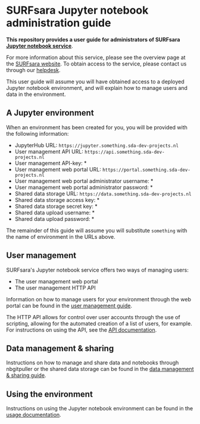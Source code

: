# SURFsara Jupyter notebook administration guide
**This repository provides a user guide for administrators of SURFsara [Jupyter notebook service](https://www.surf.nl/en/jupyter-notebook-accessible-and-interactive-data-analysis-for-research-and-education)**.

For more information about this service, please see the overview page at the [SURFsara website](https://www.surf.nl/en/jupyter-notebook-accessible-and-interactive-data-analysis-for-research-and-education). To obtain access to the service, please contact us through our [helpdesk](mailto:info@surfsara.nl).

This user guide will assume you will have obtained access to a deployed Jupyter notebook environment, and will explain how to manage users and data in the environment.

## A Jupyter environment
When an environment has been created for you, you will be provided with the following information:

* JupyterHub URL: `https://jupyter.something.sda-dev-projects.nl`
* User management API URL: `https://api.something.sda-dev-projects.nl`
* User management API-key: \*
* User management web portal URL: `https://portal.something.sda-dev-projects.nl`
* User management web portal administrator username: \*
* User management web portal administrator password: \*
* Shared data storage URL: `https://data.something.sda-dev-projects.nl`
* Shared data storage access key: \*
* Shared data storage secret key: \*
* Shared data upload username: \*
* Shared data upload password: \*

The remainder of this guide will assume you will substitute `something` with the name of environment in the URLs above.

## User management
SURFsara's Jupyter notebook service offers two ways of managing users:
* The user management web portal
* The user management HTTP API

Information on how to manage users for your environment through the web portal can be found in the [user management guide](USERMANAGEMENT.md).

The HTTP API allows for control over user accounts through the use of scripting, allowing for the automated creation of a list of users, for example.
For instructions on using the API, see the [API documentation](USERMANAGEMENT-API.md).

## Data management & sharing
Instructions on how to manage and share data and notebooks through nbgitpuller or the shared data storage can be found in the [data management & sharing guide](SHARING-DATA.md).

## Using the environment
Instructions on using the Jupyter notebook environment can be found in the [usage documentation](USAGE.md).
